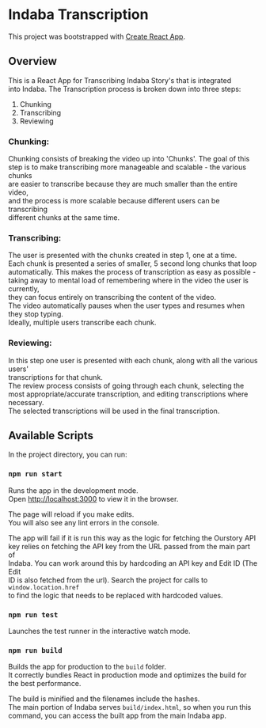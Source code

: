 # Indaba Transcription

This project was bootstrapped with [Create React App](https://github.com/facebook/create-react-app).

## Overview

This is a React App for Transcribing Indaba Story's that is integrated\
into Indaba. The Transcription process is broken down into three steps:
1. Chunking
2. Transcribing
3. Reviewing

### Chunking:

Chunking consists of breaking the video up into 'Chunks'. The goal of this\
step is to make transcribing more manageable and scalable - the various chunks\
are easier to transcribe because they are much smaller than the entire video,\
and the process is more scalable because different users can be transcribing\
different chunks at the same time.

### Transcribing:

The user is presented with the chunks created in step 1, one at a time.\
Each chunk is presented a series of smaller, 5 second long chunks that loop\
automatically. This makes the process of transcription as easy as possible - \
taking away to mental load of remembering where in the video the user is currently,\
they can focus entirely on transcribing the content of the video.\
The video automatically pauses when the user types and resumes when they stop typing. \
Ideally, multiple users transcribe each chunk.

### Reviewing:

In this step one user is presented with each chunk, along with all the various users'\
transcriptions for that chunk.\
The review process consists of going through each chunk, selecting the most
appropriate/accurate transcription, and editing transcriptions where necessary.\
The selected transcriptions will be used in the final transcription.

## Available Scripts

In the project directory, you can run:

### `npm run start`

Runs the app in the development mode.\
Open [http://localhost:3000](http://localhost:3000) to view it in the browser.

The page will reload if you make edits.\
You will also see any lint errors in the console.

The app will fail if it is run this way as the logic for fetching the Ourstory API\
key relies on fetching the API key from the URL passed from the main part of\
Indaba. You can work around this by hardcoding an API key and Edit ID (The Edit\
ID is also fetched from the url). Search the project for calls to `window.location.href`\
to find the logic that needs to be replaced with hardcoded values.

### `npm run test`

Launches the test runner in the interactive watch mode.

### `npm run build`

Builds the app for production to the `build` folder.\
It correctly bundles React in production mode and optimizes the build for the best performance.

The build is minified and the filenames include the hashes.\
The main portion of Indaba serves `build/index.html`, so when you run this\
command, you can access the built app from the main Indaba app.